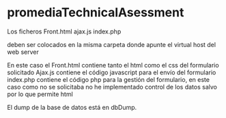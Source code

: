 # promediaTechnicalAsessment

Los ficheros
	Front.html
	ajax.js
	index.php

deben ser colocados en la misma carpeta donde apunte el virtual host del web server

En este caso el Front.html contiene tanto el html como el css del formulario solicitado
Ajax.js contiene el código javascript para el envío del formulario
index.php contiene el código php para la gestión del formulario, en este caso como no se solicitaba no he implementado control de los datos salvo por lo que permite html

El dump de la base de datos está en dbDump.